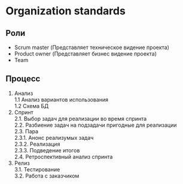 # Organization standards

## Роли

- Scrum master (Представляет техническое видение проекта)
- Product owner (Представляет бизнес видение проекта)
- Team

## Процесс

1. Анализ  
1.1 Анализ вариантов использования  
1.2 Схема БД  
2. Спринт  
2.1. Выбор задач для реализации во время спринта  
2.2. Разбиение задач на подзадачи пригодные для реализации  
2.3. Пара  
2.3.1. Анонс реализумых задач  
2.3.2. Реализация  
2.3.3. Подведение итогов  
2.4. Ретроспективный анализ спринта  
3. Релиз  
3.1. Тестирование  
3.2. Работа с заказчиком  
